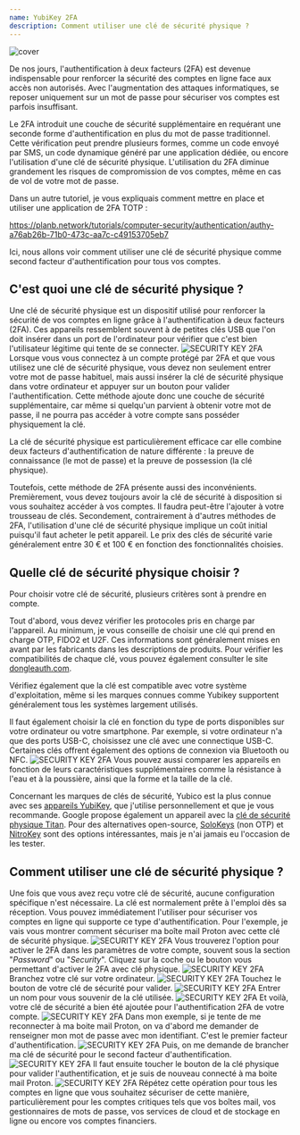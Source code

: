 ```yaml
---
name: YubiKey 2FA
description: Comment utiliser une clé de sécurité physique ?
---
```

![cover](assets/cover.webp)

De nos jours, l'authentification à deux facteurs (2FA) est devenue indispensable pour renforcer la sécurité des comptes en ligne face aux accès non autorisés. Avec l'augmentation des attaques informatiques, se reposer uniquement sur un mot de passe pour sécuriser vos comptes est parfois insuffisant.

Le 2FA introduit une couche de sécurité supplémentaire en requérant une seconde forme d'authentification en plus du mot de passe traditionnel. Cette vérification peut prendre plusieurs formes, comme un code envoyé par SMS, un code dynamique généré par une application dédiée, ou encore l'utilisation d'une clé de sécurité physique. L'utilisation du 2FA diminue grandement les risques de compromission de vos comptes, même en cas de vol de votre mot de passe.

Dans un autre tutoriel, je vous expliquais comment mettre en place et utiliser une application de 2FA TOTP :

https://planb.network/tutorials/computer-security/authentication/authy-a76ab26b-71b0-473c-aa7c-c49153705eb7

Ici, nous allons voir comment utiliser une clé de sécurité physique comme second facteur d'authentification pour tous vos comptes.

## C'est quoi une clé de sécurité physique ?

Une clé de sécurité physique est un dispositif utilisé pour renforcer la sécurité de vos comptes en ligne grâce à l'authentification à deux facteurs (2FA). Ces appareils ressemblent souvent à de petites clés USB que l'on doit insérer dans un port de l'ordinateur pour vérifier que c'est bien l'utilisateur légitime qui tente de se connecter.
![SECURITY KEY 2FA](assets/notext/01.webp)
Lorsque vous vous connectez à un compte protégé par 2FA et que vous utilisez une clé de sécurité physique, vous devez non seulement entrer votre mot de passe habituel, mais aussi insérer la clé de sécurité physique dans votre ordinateur et appuyer sur un bouton pour valider l'authentification. Cette méthode ajoute donc une couche de sécurité supplémentaire, car même si quelqu'un parvient à obtenir votre mot de passe, il ne pourra pas accéder à votre compte sans posséder physiquement la clé.

La clé de sécurité physique est particulièrement efficace car elle combine deux facteurs d'authentification de nature différente : la preuve de connaissance (le mot de passe) et la preuve de possession (la clé physique).

Toutefois, cette méthode de 2FA présente aussi des inconvénients. Premièrement, vous devez toujours avoir la clé de sécurité à disposition si vous souhaitez accéder à vos comptes. Il faudra peut-être l'ajouter à votre trousseau de clés. Secondement, contrairement à d'autres méthodes de 2FA, l'utilisation d'une clé de sécurité physique implique un coût initial puisqu'il faut acheter le petit appareil. Le prix des clés de sécurité varie généralement entre 30 € et 100 € en fonction des fonctionnalités choisies.

## Quelle clé de sécurité physique choisir ?

Pour choisir votre clé de sécurité, plusieurs critères sont à prendre en compte.

Tout d'abord, vous devez vérifier les protocoles pris en charge par l'appareil. Au minimum, je vous conseille de choisir une clé qui prend en charge OTP, FIDO2 et U2F. Ces informations sont généralement mises en avant par les fabricants dans les descriptions de produits. Pour vérifier les compatibilités de chaque clé, vous pouvez également consulter le site [dongleauth.com](https://www.dongleauth.com/dongles/).

Vérifiez également que la clé est compatible avec votre système d'exploitation, même si les marques connues comme Yubikey supportent généralement tous les systèmes largement utilisés.

Il faut également choisir la clé en fonction du type de ports disponibles sur votre ordinateur ou votre smartphone. Par exemple, si votre ordinateur n'a que des ports USB-C, choisissez une clé avec une connectique USB-C. Certaines clés offrent également des options de connexion via Bluetooth ou NFC.
![SECURITY KEY 2FA](assets/notext/02.webp)
Vous pouvez aussi comparer les appareils en fonction de leurs caractéristiques supplémentaires comme la résistance à l'eau et à la poussière, ainsi que la forme et la taille de la clé.

Concernant les marques de clés de sécurité, Yubico est la plus connue avec ses [appareils YubiKey](https://www.yubico.com/), que j'utilise personnellement et que je vous recommande. Google propose également un appareil avec la [clé de sécurité physique Titan](https://store.google.com/fr/product/titan_security_key). Pour des alternatives open-source, [SoloKeys](https://solokeys.com/) (non OTP) et [NitroKey](https://www.nitrokey.com/products/nitrokeys) sont des options intéressantes, mais je n'ai jamais eu l'occasion de les tester.

## Comment utiliser une clé de sécurité physique ?

Une fois que vous avez reçu votre clé de sécurité, aucune configuration spécifique n'est nécessaire. La clé est normalement prête à l'emploi dès sa réception. Vous pouvez immédiatement l'utiliser pour sécuriser vos comptes en ligne qui supporte ce type d'authentification. Pour l'exemple, je vais vous montrer comment sécuriser ma boîte mail Proton avec cette clé de sécurité physique.
![SECURITY KEY 2FA](assets/notext/03.webp)
Vous trouverez l'option pour activer le 2FA dans les paramètres de votre compte, souvent sous la section "*Password*" ou "*Security*". Cliquez sur la coche ou le bouton vous permettant d'activer le 2FA avec clé physique.
![SECURITY KEY 2FA](assets/notext/04.webp)
Branchez votre clé sur votre ordinateur.
![SECURITY KEY 2FA](assets/notext/05.webp)
Touchez le bouton de votre clé de sécurité pour valider.
![SECURITY KEY 2FA](assets/notext/06.webp)
Entrer un nom pour vous souvenir de la clé utilisée.
![SECURITY KEY 2FA](assets/notext/07.webp)
Et voilà, votre clé de sécurité a bien été ajoutée pour l'authentification 2FA de votre compte.
![SECURITY KEY 2FA](assets/notext/08.webp)
Dans mon exemple, si je tente de me reconnecter à ma boite mail Proton, on va d'abord me demander de renseigner mon mot de passe avec mon identifiant. C'est le premier facteur d'authentification.
![SECURITY KEY 2FA](assets/notext/09.webp)
Puis, on me demande de brancher ma clé de sécurité pour le second facteur d'authentification.
![SECURITY KEY 2FA](assets/notext/10.webp)
Il faut ensuite toucher le bouton de la clé physique pour valider l'authentification, et je suis de nouveau connecté à ma boite mail Proton.
![SECURITY KEY 2FA](assets/notext/11.webp)
Répétez cette opération pour tous les comptes en ligne que vous souhaitez sécuriser de cette manière, particulièrement pour les comptes critiques tels que vos boîtes mail, vos gestionnaires de mots de passe, vos services de cloud et de stockage en ligne ou encore vos comptes financiers.
